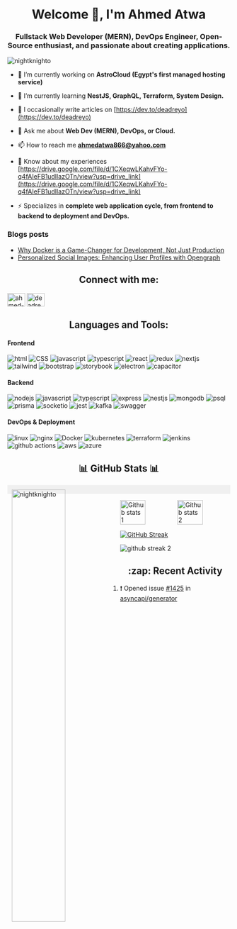 <h1 align="center">Welcome 👋, I'm Ahmed Atwa</h1>
<h3 align="center">Fullstack Web Developer (MERN), DevOps Engineer, Open-Source enthusiast, and passionate about creating applications.</h3>

<!-- profile view counter -->
<p align="left"> <img src="https://komarev.com/ghpvc/?username=nightknighto&label=Profile%20views&color=0e75b6&style=flat" alt="nightknighto" /> </p>

- 🔭 I’m currently working on **AstroCloud (Egypt's first managed hosting service)**

- 🌱 I’m currently learning **NestJS, GraphQL, Terraform, System Design.**

- 📝 I occasionally write articles on [https://dev.to/deadreyo](https://dev.to/deadreyo)

- 💬 Ask me about **Web Dev (MERN), DevOps, or Cloud.**

- 📫 How to reach me **ahmedatwa866@yahoo.com**

- 📄 Know about my experiences [https://drive.google.com/file/d/1CXeqwLKahvFYo-q4fAIeFB1udlIazOTn/view?usp=drive_link](https://drive.google.com/file/d/1CXeqwLKahvFYo-q4fAIeFB1udlIazOTn/view?usp=drive_link)

- ⚡ Specializes in **complete web application cycle, from frontend to backend to deployment and DevOps.**

### Blogs posts
<!-- BLOG-POST-LIST:START -->
- [Why Docker is a Game-Changer for Development, Not Just Production](https://dev.to/deadreyo/why-docker-is-a-game-changer-for-development-not-just-production-677)
- [Personalized Social Images: Enhancing User Profiles with Opengraph](https://dev.to/opensauced/personalized-social-images-enhancing-user-profiles-with-opengraph-1iio)
<!-- BLOG-POST-LIST:END -->

<h2 align="center">Connect with me:</h2>

<a href="https://linkedin.com/in/ahmed-mohamed-atwa" target="blank"><img align="center" src="https://raw.githubusercontent.com/rahuldkjain/github-profile-readme-generator/master/src/images/icons/Social/linked-in-alt.svg" alt="ahmed-mohamed-atwa" height="30" width="40" /></a>
<a href="https://dev.to/deadreyo" target="blank"><img align="center" src="https://raw.githubusercontent.com/rahuldkjain/github-profile-readme-generator/master/src/images/icons/Social/devto.svg" alt="deadreyo" height="30" width="40" /></a>

<h2 align="center">Languages and Tools:</h2>

#### Frontend
![html](https://img.shields.io/badge/HTML5-E34F26?style=for-the-badge&logo=html5&logoColor=white)
![CSS](https://img.shields.io/badge/CSS3-1572B6?style=for-the-badge&logo=css3&logoColor=white)
![javascript](https://img.shields.io/badge/JavaScript-323330?style=for-the-badge&logo=javascript&logoColor=F7DF1E)
![typescript](https://img.shields.io/badge/TypeScript-007ACC?style=for-the-badge&logo=typescript&logoColor=white)
![react](https://img.shields.io/badge/React-20232A?style=for-the-badge&logo=react&logoColor=61DAFB)
![redux](https://img.shields.io/badge/Redux-593D88?style=for-the-badge&logo=redux&logoColor=white)
![nextjs](https://img.shields.io/badge/next%20js-000000?style=for-the-badge&logo=nextdotjs&logoColor=white)
![tailwind](https://img.shields.io/badge/Tailwind_CSS-38B2AC?style=for-the-badge&logo=tailwind-css&logoColor=white)
![bootstrap](https://img.shields.io/badge/Bootstrap-563D7C?style=for-the-badge&logo=bootstrap&logoColor=white)
![storybook](https://img.shields.io/badge/storybook-FF4785?style=for-the-badge&logo=storybook&logoColor=white)
![electron](https://img.shields.io/badge/Electron-2B2E3A?style=for-the-badge&logo=electron&logoColor=9FEAF9)
![capacitor](https://img.shields.io/badge/Capacitor-119EFF?style=for-the-badge&logo=Capacitor&logoColor=white)

#### Backend
![nodejs](https://img.shields.io/badge/Node%20js-339933?style=for-the-badge&logo=nodedotjs&logoColor=white)
![javascript](https://img.shields.io/badge/JavaScript-323330?style=for-the-badge&logo=javascript&logoColor=F7DF1E)
![typescript](https://img.shields.io/badge/TypeScript-007ACC?style=for-the-badge&logo=typescript&logoColor=white)
![express](https://img.shields.io/badge/Express%20js-000000?style=for-the-badge&logo=express&logoColor=white)
![nestjs](https://img.shields.io/badge/nestjs-E0234E?style=for-the-badge&logo=nestjs&logoColor=white)
![mongodb](https://img.shields.io/badge/MongoDB-4EA94B?style=for-the-badge&logo=mongodb&logoColor=white)
![psql](https://img.shields.io/badge/PostgreSQL-316192?style=for-the-badge&logo=postgresql&logoColor=white)
![prisma](https://img.shields.io/badge/Prisma-3982CE?style=for-the-badge&logo=Prisma&logoColor=white)
![socketio](https://img.shields.io/badge/Socket.io-010101?&style=for-the-badge&logo=Socket.io&logoColor=white)
![jest](https://img.shields.io/badge/Jest-C21325?style=for-the-badge&logo=jest&logoColor=white)
![kafka](https://img.shields.io/badge/Apache_Kafka-231F20?style=for-the-badge&logo=apache-kafka&logoColor=white)
![swagger](https://img.shields.io/badge/Swagger-85EA2D?style=for-the-badge&logo=Swagger&logoColor=white)

#### DevOps & Deployment
![linux](https://img.shields.io/badge/Linux-FCC624?style=for-the-badge&logo=linux&logoColor=black)
![nginx](https://img.shields.io/badge/Nginx-009639?style=for-the-badge&logo=nginx&logoColor=white)
![Docker](https://img.shields.io/badge/Docker-2CA5E0?style=for-the-badge&logo=docker&logoColor=white)
![kubernetes](https://img.shields.io/badge/Kubernetes-3069DE?style=for-the-badge&logo=kubernetes&logoColor=white)
![terraform](https://img.shields.io/badge/Terraform-7B42BC?style=for-the-badge&logo=terraform&logoColor=white)
![jenkins](https://img.shields.io/badge/Jenkins-49728B?style=for-the-badge&logo=jenkins&logoColor=white)
![github actions](https://img.shields.io/badge/GitHub_Actions-2088FF?style=for-the-badge&logo=github-actions&logoColor=white)
![aws](https://img.shields.io/badge/Amazon_AWS-FF9900?style=for-the-badge&logo=amazonaws&logoColor=white)
![azure](https://img.shields.io/badge/microsoft%20azure-0089D6?style=for-the-badge&logo=microsoft-azure&logoColor=white)


<h2 align="center"> 📊 GitHub Stats 📊 </h2>

<p style="width: 100%; background-color: #f0f0f0; padding: 10px; box-sizing: border-box;">
  <img align="left" width="50%" src="https://github-readme-stats.vercel.app/api/top-langs?username=nightknighto&show_icons=true&locale=en&layout=compact&theme=algolia&hide=Objective-J,lua" alt="nightknighto" />
</p>

<div style="display: flex; justify-content: space-between;">
  <img src="https://github-readme-stats.vercel.app/api?username=nightknighto&show_icons=true&include_all_commits=true&theme=algolia" alt="Github stats 1" style="width: 48%;" />
  <img src="https://github-readme-stats.vercel.app/api?username=nightknighto&show_icons=true&include_all_commits=true&theme=algolia&show=reviews,discussions_started,discussions_answered,prs_merged,prs_merged_percentage&hide=stars,commits,prs,issues,contribs" alt="Github stats 2" style="width: 48%;" />
</div>


[![GitHub Streak](https://streak-stats.demolab.com?user=nightknighto&theme=algolia)](https://streak-stats.demolab.com?user=nightknighto&theme=algolia)

![github streak 2](https://github-readme-streak-stats.herokuapp.com/?user=nightknighto&theme=algolia)

<h2 align="center"> :zap: Recent Activity </h2>

<!--START_SECTION:activity-->
1. ❗ Opened issue [#1425](https://github.com/asyncapi/generator/issues/1425) in [asyncapi/generator](https://github.com/asyncapi/generator)
<!--END_SECTION:activity-->


